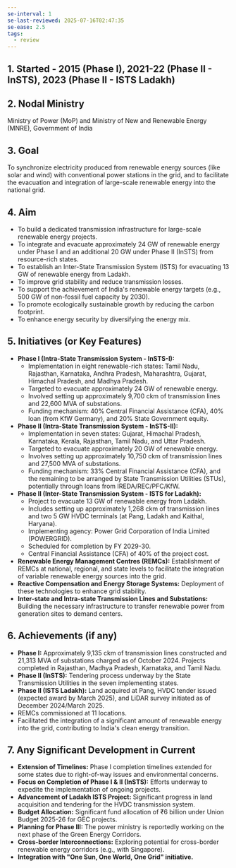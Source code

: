 ```yaml
---
se-interval: 1
se-last-reviewed: 2025-07-16T02:47:35
se-ease: 2.5
tags:
  - review
---
```



## 1. Started - 2015 (Phase I), 2021-22 (Phase II - InSTS), 2023 (Phase II - ISTS Ladakh)

## 2. Nodal Ministry
Ministry of Power (MoP) and Ministry of New and Renewable Energy (MNRE), Government of India

## 3. Goal
To synchronize electricity produced from renewable energy sources (like solar and wind) with conventional power stations in the grid, and to facilitate the evacuation and integration of large-scale renewable energy into the national grid.

## 4. Aim
* To build a dedicated transmission infrastructure for large-scale renewable energy projects.
* To integrate and evacuate approximately 24 GW of renewable energy under Phase I and an additional 20 GW under Phase II (InSTS) from resource-rich states.
* To establish an Inter-State Transmission System (ISTS) for evacuating 13 GW of renewable energy from Ladakh.
* To improve grid stability and reduce transmission losses.
* To support the achievement of India's renewable energy targets (e.g., 500 GW of non-fossil fuel capacity by 2030).
* To promote ecologically sustainable growth by reducing the carbon footprint.
* To enhance energy security by diversifying the energy mix.

## 5. Initiatives (or Key Features)
* **Phase I (Intra-State Transmission System - InSTS-I):**
    * Implementation in eight renewable-rich states: Tamil Nadu, Rajasthan, Karnataka, Andhra Pradesh, Maharashtra, Gujarat, Himachal Pradesh, and Madhya Pradesh.
    * Targeted to evacuate approximately 24 GW of renewable energy.
    * Involved setting up approximately 9,700 ckm of transmission lines and 22,600 MVA of substations.
    * Funding mechanism: 40% Central Financial Assistance (CFA), 40% loan (from KfW Germany), and 20% State Government equity.
* **Phase II (Intra-State Transmission System - InSTS-II):**
    * Implementation in seven states: Gujarat, Himachal Pradesh, Karnataka, Kerala, Rajasthan, Tamil Nadu, and Uttar Pradesh.
    * Targeted to evacuate approximately 20 GW of renewable energy.
    * Involves setting up approximately 10,750 ckm of transmission lines and 27,500 MVA of substations.
    * Funding mechanism: 33% Central Financial Assistance (CFA), and the remaining to be arranged by State Transmission Utilities (STUs), potentially through loans from IREDA/REC/PFC/KfW.
* **Phase II (Inter-State Transmission System - ISTS for Ladakh):**
    * Project to evacuate 13 GW of renewable energy from Ladakh.
    * Includes setting up approximately 1,268 ckm of transmission lines and two 5 GW HVDC terminals (at Pang, Ladakh and Kaithal, Haryana).
    * Implementing agency: Power Grid Corporation of India Limited (POWERGRID).
    * Scheduled for completion by FY 2029-30.
    * Central Financial Assistance (CFA) of 40% of the project cost.
* **Renewable Energy Management Centres (REMCs):** Establishment of REMCs at national, regional, and state levels to facilitate the integration of variable renewable energy sources into the grid.
* **Reactive Compensation and Energy Storage Systems:** Deployment of these technologies to enhance grid stability.
* **Inter-state and Intra-state Transmission Lines and Substations:** Building the necessary infrastructure to transfer renewable power from generation sites to demand centers.

## 6. Achievements (if any)
* **Phase I:** Approximately 9,135 ckm of transmission lines constructed and 21,313 MVA of substations charged as of October 2024. Projects completed in Rajasthan, Madhya Pradesh, Karnataka, and Tamil Nadu.
* **Phase II (InSTS):** Tendering process underway by the State Transmission Utilities in the seven implementing states.
* **Phase II (ISTS Ladakh):** Land acquired at Pang, HVDC tender issued (expected award by March 2025), and LiDAR survey initiated as of December 2024/March 2025.
* REMCs commissioned at 11 locations.
* Facilitated the integration of a significant amount of renewable energy into the grid, contributing to India's clean energy transition.

## 7. Any Significant Development in Current
* **Extension of Timelines:** Phase I completion timelines extended for some states due to right-of-way issues and environmental concerns.
* **Focus on Completion of Phase I & II (InSTS):** Efforts underway to expedite the implementation of ongoing projects.
* **Advancement of Ladakh ISTS Project:** Significant progress in land acquisition and tendering for the HVDC transmission system.
* **Budget Allocation:** Significant fund allocation of ₹6 billion under Union Budget 2025-26 for GEC projects.
* **Planning for Phase III:** The power ministry is reportedly working on the next phase of the Green Energy Corridors.
* **Cross-border Interconnections:** Exploring potential for cross-border renewable energy corridors (e.g., with Singapore).
* **Integration with "One Sun, One World, One Grid" initiative.**